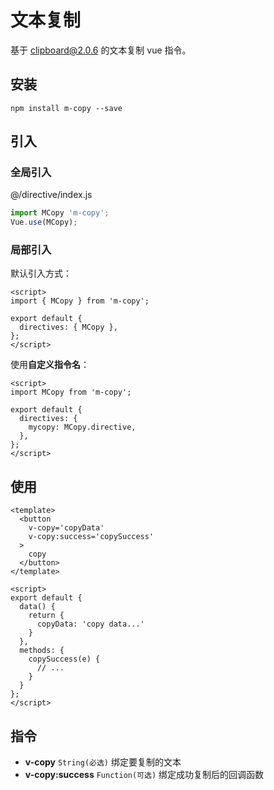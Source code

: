 # 文本复制

基于 clipboard@2.0.6 的文本复制 vue 指令。

<template>
  <button
    v-copy='copyData'
    v-copy:success='copySuccess'
  >
    复制上面的一段话
  </button>
</template>

<script>
import MCopy from 'm-copy';

export default {
  data() {
    return {
      copyData: '基于 clipboard@2.0.6 的文本复制 vue 指令。'
    }
  },
  methods: {
    copySuccess(e) {
      alert('你成功复制了一段话！')
    }
  },
  directives: {
    copy: MCopy.directive,
  },
}
</script>

## 安装

```
npm install m-copy --save
```

## 引入

### 全局引入

@/directive/index.js

```js
import MCopy 'm-copy';
Vue.use(MCopy);
```

### 局部引入

默认引入方式：

```vue {5}
<script>
import { MCopy } from 'm-copy';

export default {
  directives: { MCopy },
};
</script>
```

使用**自定义指令名**：

```vue {6}
<script>
import MCopy from 'm-copy';

export default {
  directives: {
    mycopy: MCopy.directive,
  },
};
</script>
```

## 使用

```vue {3-4}
<template>
  <button
    v-copy='copyData'
    v-copy:success='copySuccess'
  >
    copy
  </button>
</template>

<script>
export default {
  data() {
    return {
      copyData: 'copy data...'
    }
  },
  methods: {
    copySuccess(e) {
      // ...
    }
  }
};
</script>
```

## 指令

- **v-copy** `String(必选)` 绑定要复制的文本
- **v-copy:success** `Function(可选)` 绑定成功复制后的回调函数
